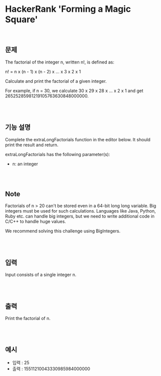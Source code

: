 # HackerRank 'Forming a Magic Square'

<br>

## 문제
The factorial of the integer n, written n!, is defined as:

n! = n x (n - 1) x (n - 2) x ... x 3 x 2 x 1

Calculate and print the factorial of a given integer.

For example, if n = 30, we calculate 30 x 29 x 28 x ... x 2 x 1 and get 26525285981219105763630848000000.

<br><br>

## 기능 설명
Complete the extraLongFactorials function in the editor below. It should print the result and return.

extraLongFactorials has the following parameter(s):

- n: an integer

<br><br>

## Note
Factorials of n > 20 can't be stored even in a 64-bit long long variable. Big integers must be used for such calculations. Languages like Java, Python, Ruby etc. can handle big integers, but we need to write additional code in C/C++ to handle huge values.

We recommend solving this challenge using BigIntegers.

<br><br>

## 입력
Input consists of a single integer n.

<br><br>

## 출력
Print the factorial of n.

<br><br>

## 예시
- 입력 : 25
- 출력 : 15511210043330985984000000
